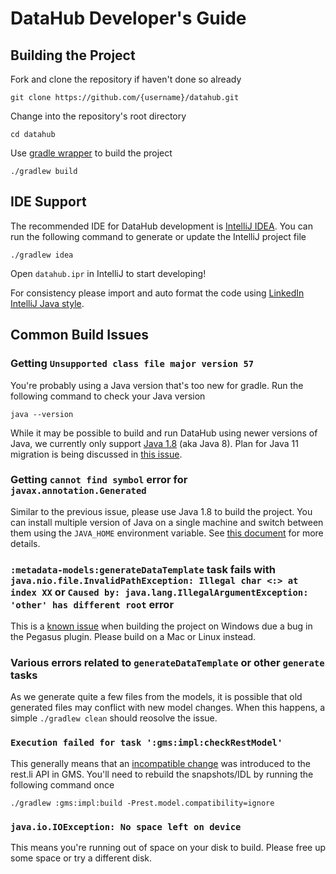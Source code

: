 # DataHub Developer's Guide

## Building the Project

Fork and clone the repository if haven't done so already

```
git clone https://github.com/{username}/datahub.git
```

Change into the repository's root directory

```
cd datahub
```

Use [gradle wrapper](https://docs.gradle.org/current/userguide/gradle_wrapper.html) to build the project

```
./gradlew build
```

## IDE Support

The recommended IDE for DataHub development is [IntelliJ IDEA](https://www.jetbrains.com/idea/). You can run the
following command to generate or update the IntelliJ project file

```
./gradlew idea
```

Open `datahub.ipr` in IntelliJ to start developing!

For consistency please import and auto format the code using
[LinkedIn IntelliJ Java style](../gradle/idea/LinkedIn%20Style.xml).

## Common Build Issues

### Getting `Unsupported class file major version 57`

You're probably using a Java version that's too new for gradle. Run the following command to check your Java version

```
java --version
```

While it may be possible to build and run DataHub using newer versions of Java, we currently only support
[Java 1.8](https://www.oracle.com/java/technologies/javase/javase-jdk8-downloads.html) (aka Java 8). Plan for Java 11
migration is being discussed in [this issue](https://github.com/linkedin/datahub/issues/1699).

### Getting `cannot find symbol` error for `javax.annotation.Generated`

Similar to the previous issue, please use Java 1.8 to build the project. You can install multiple version of Java on a
single machine and switch between them using the `JAVA_HOME` environment variable. See
[this document](https://docs.oracle.com/cd/E21454_01/html/821-2531/inst_jdk_javahome_t.html) for more details.

### `:metadata-models:generateDataTemplate` task fails with `java.nio.file.InvalidPathException: Illegal char <:> at index XX` or `Caused by: java.lang.IllegalArgumentException: 'other' has different root` error

This is a [known issue](https://github.com/linkedin/rest.li/issues/287) when building the project on Windows due a bug
in the Pegasus plugin. Please build on a Mac or Linux instead.

### Various errors related to `generateDataTemplate` or other `generate` tasks

As we generate quite a few files from the models, it is possible that old generated files may conflict with new model
changes. When this happens, a simple `./gradlew clean` should reosolve the issue.

### `Execution failed for task ':gms:impl:checkRestModel'`

This generally means that an [incompatible change](https://linkedin.github.io/rest.li/modeling/compatibility_check) was
introduced to the rest.li API in GMS. You'll need to rebuild the snapshots/IDL by running the following command once

```
./gradlew :gms:impl:build -Prest.model.compatibility=ignore
```

### `java.io.IOException: No space left on device`

This means you're running out of space on your disk to build. Please free up some space or try a different disk.
